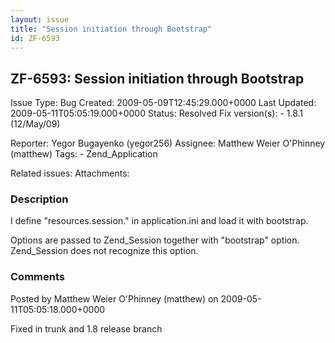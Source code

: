 ```yaml
---
layout: issue
title: "Session initiation through Bootstrap"
id: ZF-6593
---
```


ZF-6593: Session initiation through Bootstrap
---------------------------------------------

 Issue Type: Bug Created: 2009-05-09T12:45:29.000+0000 Last Updated: 2009-05-11T05:05:19.000+0000 Status: Resolved Fix version(s): - 1.8.1 (12/May/09)
 
 Reporter:  Yegor Bugayenko (yegor256)  Assignee:  Matthew Weier O'Phinney (matthew)  Tags: - Zend\_Application
 
 Related issues: 
 Attachments: 
### Description

I define "resources.session." in application.ini and load it with bootstrap.

Options are passed to Zend\_Session together with "bootstrap" option. Zend\_Session does not recognize this option.

 

 

### Comments

Posted by Matthew Weier O'Phinney (matthew) on 2009-05-11T05:05:18.000+0000

Fixed in trunk and 1.8 release branch

 

 